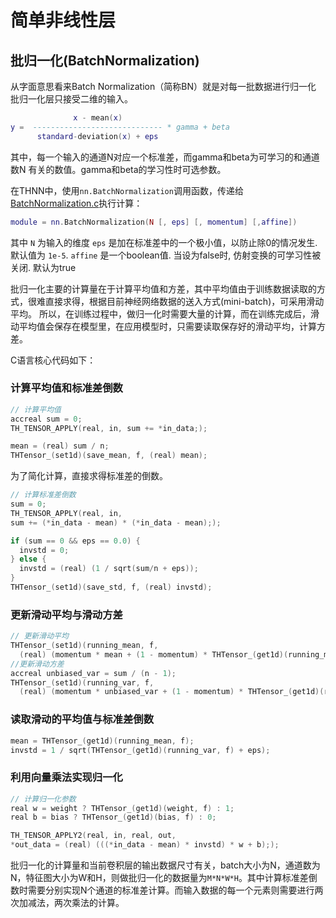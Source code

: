 # 简单非线性层
## 批归一化(BatchNormalization)
从字面意思看来Batch Normalization（简称BN）就是对每一批数据进行归一化
批归一化层只接受二维的输入。
```lua
              x - mean(x)
y =  ----------------------------- * gamma + beta
      standard-deviation(x) + eps
```

其中，每一个输入的通道N对应一个标准差，而gamma和beta为可学习的和通道数N 有关的数值。gamma和beta的学习性时可选参数。

在THNN中，使用`nn.BatchNormalization`调用函数，传递给[BatchNormalization.c](https://github.com/torch/nn/blob/master/lib/THNN/generic/BatchNormalization.c)执行计算：
```lua
module = nn.BatchNormalization(N [, eps] [, momentum] [,affine])
```
其中 `N` 为输入的维度
`eps` 是加在标准差中的一个极小值，以防止除0的情况发生. 默认值为 `1e-5`.
`affine` 是一个boolean值. 当设为false时, 仿射变换的可学习性被关闭. 默认为true

批归一化主要的计算量在于计算平均值和方差，其中平均值由于训练数据读取的方式，很难直接求得，根据目前神经网络数据的送入方式(mini-batch)，可采用滑动平均。
所以，在训练过程中，做归一化时需要大量的计算，而在训练完成后，滑动平均值会保存在模型里，在应用模型时，只需要读取保存好的滑动平均，计算方差。

C语言核心代码如下：
### 计算平均值和标准差倒数
```cpp
// 计算平均值
accreal sum = 0;
TH_TENSOR_APPLY(real, in, sum += *in_data;);

mean = (real) sum / n;
THTensor_(set1d)(save_mean, f, (real) mean);
```
为了简化计算，直接求得标准差的倒数。
```cpp
// 计算标准差倒数
sum = 0;
TH_TENSOR_APPLY(real, in,
sum += (*in_data - mean) * (*in_data - mean););

if (sum == 0 && eps == 0.0) {
  invstd = 0;
} else {
  invstd = (real) (1 / sqrt(sum/n + eps));
}
THTensor_(set1d)(save_std, f, (real) invstd);
```
### 更新滑动平均与滑动方差
```cpp
// 更新滑动平均
THTensor_(set1d)(running_mean, f,
  (real) (momentum * mean + (1 - momentum) * THTensor_(get1d)(running_mean, f)));
//更新滑动方差
accreal unbiased_var = sum / (n - 1);
THTensor_(set1d)(running_var, f,
  (real) (momentum * unbiased_var + (1 - momentum) * THTensor_(get1d)(running_var, f)));
```
### 读取滑动的平均值与标准差倒数
```cpp
mean = THTensor_(get1d)(running_mean, f);
invstd = 1 / sqrt(THTensor_(get1d)(running_var, f) + eps);
```
### 利用向量乘法实现归一化
```cpp
// 计算归一化参数
real w = weight ? THTensor_(get1d)(weight, f) : 1;
real b = bias ? THTensor_(get1d)(bias, f) : 0;

TH_TENSOR_APPLY2(real, in, real, out,
*out_data = (real) (((*in_data - mean) * invstd) * w + b););
```
批归一化的计算量和当前卷积层的输出数据尺寸有关，batch大小为N，通道数为N，特征图大小为W和H，则做批归一化的数据量为`M*N*W*H`。其中计算标准差倒数时需要分别实现N个通道的标准差计算。而输入数据的每一个元素则需要进行两次加减法，两次乘法的计算。
